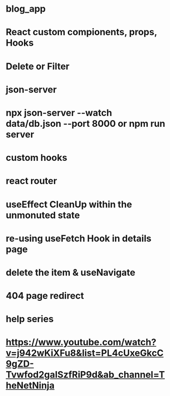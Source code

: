 # blog_app
# React custom compionents, props, Hooks
# Delete or Filter
# json-server
# npx json-server --watch data/db.json --port 8000 or npm run server
# custom hooks
# react router
# useEffect CleanUp within the unmonuted state
# re-using useFetch Hook in details page
# delete the item & useNavigate
# 404 page redirect
# help series
# https://www.youtube.com/watch?v=j942wKiXFu8&list=PL4cUxeGkcC9gZD-Tvwfod2gaISzfRiP9d&ab_channel=TheNetNinja